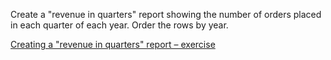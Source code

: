 Create a "revenue in quarters" report showing the number of orders placed in each quarter of each year.
Order the rows by year.

[Creating a "revenue in quarters" report – exercise](https://learnsql.com/course/sql-revenue-trend-analysis/comparing-revenue/revenue-in-quarters/creating-a-revenue-in-quarters-report-exercise)
